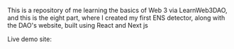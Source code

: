 This is a repository of me learning the basics of Web 3 via LearnWeb3DAO, and this is the eight part, where I created my first ENS detector, along with the DAO's website, built using React and Next js

Live demo site: 
